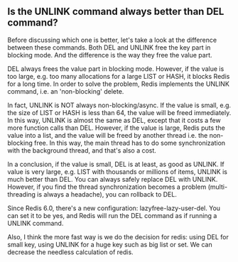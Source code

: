 
Is the UNLINK command always better than DEL command?
-----

Before discussing which one is better, let's take a look at the difference between these commands. Both DEL and UNLINK free the key part in blocking mode. And the difference is the way they free the value part.

DEL always frees the value part in blocking mode. However, if the value is too large, e.g. too many allocations for a large LIST or HASH, it blocks Redis for a long time. In order to solve the problem, Redis implements the UNLINK command, i.e. an 'non-blocking' delete.

In fact, UNLINK is NOT always non-blocking/async. If the value is small, e.g. the size of LIST or HASH is less than 64, the value will be freed immediately. In this way, UNLINK is almost the same as DEL, except that it costs a few more function calls than DEL. However, if the value is large, Redis puts the value into a list, and the value will be freed by another thread i.e. the non-blocking free. In this way, the main thread has to do some synchronization with the background thread, and that's also a cost.

In a conclusion, if the value is small, DEL is at least, as good as UNLINK. If value is very large, e.g. LIST with thousands or millions of items, UNLINK is much better than DEL. You can always safely replace DEL with UNLINK. However, if you find the thread synchronization becomes a problem (multi-threading is always a headache), you can rollback to DEL.

Since Redis 6.0, there's a new configuration: lazyfree-lazy-user-del. You can set it to be yes, and Redis will run the DEL command as if running a UNLINK command.


Also, I think the more fast way is we do the decision for redis: using DEL for small key, using UNLINK for a huge key such as big list or set. We can decrease the needless calculation of redis.
